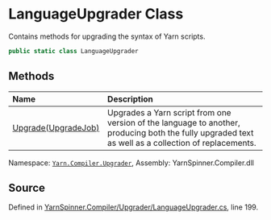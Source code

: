 # LanguageUpgrader Class

Contains methods for upgrading the syntax of Yarn scripts.


```csharp
public static class LanguageUpgrader
```



## Methods
|Name|Description|
|:---|:---|
|[Upgrade(UpgradeJob)](/api/csharp/yarn.compiler.upgrader/languageupgrader.upgrade-upgradejob-.md)| Upgrades a Yarn script from one version of the language to another, producing both the fully upgraded text as well as a collection of replacements. |
<div class="class-metadata">

Namespace: [`Yarn.Compiler.Upgrader`](/api/csharp/yarn.compiler.upgrader/README.md), Assembly: YarnSpinner.Compiler.dll
</div>

## Source
Defined in [YarnSpinner.Compiler/Upgrader/LanguageUpgrader.cs](https://github.com/YarnSpinnerTool/YarnSpinner//blob/develop/YarnSpinner.Compiler/Upgrader/LanguageUpgrader.cs#L199), line 199.
